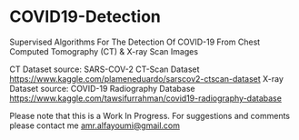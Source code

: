 # COVID19-Detection
Supervised Algorithms For The Detection Of COVID-19 From Chest Computed Tomography (CT) & X-ray Scan Images

CT Dataset source: SARS-COV-2 CT-Scan Dataset https://www.kaggle.com/plameneduardo/sarscov2-ctscan-dataset
X-ray Dataset source: COVID-19 Radiography Database https://www.kaggle.com/tawsifurrahman/covid19-radiography-database

Please note that this is a Work In Progress. For suggestions and comments please contact me amr.alfayoumi@gmail.com
